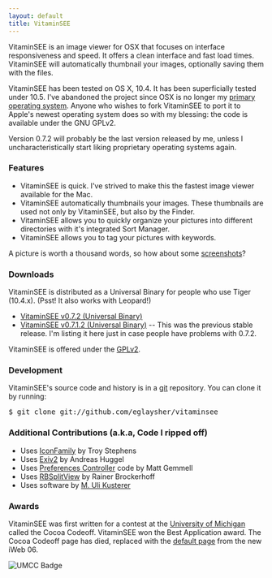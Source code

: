 ```yaml
---
layout: default
title: VitaminSEE
---
```


VitaminSEE is an image viewer for OSX that focuses on interface responsiveness
and speed. It offers a clean interface and fast load times. VitaminSEE will
automatically thumbnail your images, optionally saving them with the files.

<!-- Place this tag where you want the +1 button to render -->
<div style="float: right; margin-left: 10px;">
  <div class="g-plusone" data-size="tall" data-count="true">
  </div>
</div>

VitaminSEE has been tested on OS X, 10.4. It has been superficially tested
under 10.5. I've abandoned the project since OSX is no longer my <a
href="http://www.ubuntu.com">primary operating system</a>. Anyone who wishes to
fork VitaminSEE to port it to Apple's newest operating system does so with my
blessing: the code is available under the GNU GPLv2.

Version 0.7.2 will probably be the last version released by me, unless I
uncharacteristically start liking proprietary operating systems again.

### Features
- VitaminSEE is quick. I've strived to make this the fastest image viewer
  available for the Mac.
- VitaminSEE automatically thumbnails your images. These thumbnails are used
  not only by VitaminSEE, but also by the Finder.
- VitaminSEE allows you to quickly organize your pictures into different
  directories with it's integrated Sort Manager.
- VitaminSEE allows you to tag your pictures with keywords.

A picture is worth a thousand words, so how about some <a
href="screenshots/">screenshots</a>?

### Downloads

VitaminSEE is distributed as a Universal Binary for people who use Tiger
(10.4.x). (Psst! It also works with Leopard!)

<ul>
<li><a href="http://eglaysher.github.io/Releases/VitaminSEE 0.7.2.dmg">VitaminSEE v0.7.2 (Universal Binary)</a></li>
<li><a href="http://eglaysher.github.io/Releases/VitaminSEE 0.7.1.2.dmg">VitaminSEE v0.7.1.2 (Universal Binary)</a> -- This was the previous stable release. I'm listing it here just in case people have problems with 0.7.2.</li>
</ul>

VitaminSEE is offered under the <a
href="http://www.gnu.org/copyleft/gpl.html">GPLv2</a>.

### Development

<p>VitaminSEE's source code and history is in a <a href="http://git-scm.com">git</a> repository. You can clone it by running:
<pre>$ git clone git://github.com/eglaysher/vitaminsee</pre>
</p>

### Additional Contributions (a.k.a, Code I ripped off)
- Uses <a href="http://homepage.mac.com/troy_stephens/software/objects/IconFamily/">IconFamily</a> by Troy Stephens
- Uses <a href="http://home.arcor.de/ahuggel/exiv2">Exiv2</a> by Andreas Huggel
- Uses <a href="http://iratescotsman.com/products/source/">Preferences Controller</a> code by Matt Gemmell
- Uses <a href="http://www.brockerhoff.net/src/rbs.html">RBSplitView</a> by Rainer Brockerhoff
- Uses software by <a href="http://www.zathras.de/angelweb/sourcecode.htm">M. Uli Kusterer</a>

### Awards

VitaminSEE was first written for a contest at the <a
href="http://www.umich.edu">University of Michigan</a> called the Cocoa
Codeoff. VitaminSEE won the Best Application award. The Cocoa Codeoff page has
died, replaced with the <a
href="http://www-personal.umich.edu/~myapple">default page</a> from the new
iWeb 06.

<img id="image18" src="data/umcc_winner.jpg" alt="UMCC Badge" />
